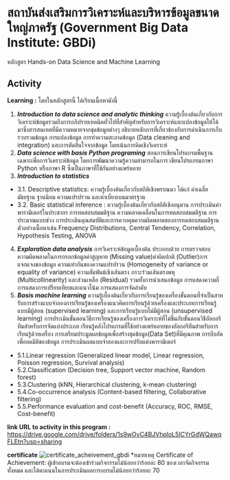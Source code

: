 # สถาบันส่งเสริมการวิเคราะห์และบริหารข้อมูลขนาดใหญ่ภาครัฐ (Government Big Data Institute: GBDi) 

หลักสูตร Hands-on Data Science and Machine Learning

## Activity 
**Learning :**
โดยในหลักสูตรนี้ ได้เรียนเนื้อหาดังนี้
1. ***Introduction to data science and analytic thinking*** 
ความรู้เบื้องต้นเกี่ยวกับการวิเคราะห์ข้อมูลรวมถึงการอภิปรายเทคนิคทั่วไปที่สําคัญสําหรับการวิเคราะห์และแปลงข้อมูลให้ได้มาซึ่งสารสนเทศที่มีความหมายจากชุดข้อมูลต่างๆ อธิบายหลักการที่เกี่ยวข้องกับการดําเนินการเก็บรวบรวมข้อมูล การแปลงข้อมูล การทําความสะอาดข้อมูล (Data cleaning and integration) และการตัดสินใจจากข้อมูล โดยเน้นการคิดเชิงวิเคราะห์
2. ***Data science with basis Python programing***
 สอนการเขียนโปรแกรมพื้นฐานเฉพาะเพื่อการวิเคราะห์ข้อมูล โดยการพัฒนาความรู้ความสามารถในการ
เขียนโปรแกรมภาษา Python หรือภาษา R ซึ่งเป็นภาษาที่ใช้กันอย่างแพร่หลาย
3. ***Introduction to statistics*** 
 * 3.1. Descriptive statistics: ความรู้เบื้องต้นเกี่ยวกับสถิติเชิงพรรณนา ได้แก่ ค่าเฉลี่ย มัธยฐาน ฐานนิยม ความแปรปรวน และค่าเบี่ยงเบนมาตรฐาน
* 3.2. Basic statistical inference : ความรู้เบื้องต้นเกี่ยวกับสถิติเชิงอนุมาน การประเมินค่าพารามิเตอร์ในประชากร การทดสอบสมมติฐาน ความคลาดเคลื่อนในการทดสอบสมมติฐาน การประมาณแบบช่วง การประเมินคุณสมบัติและการควบคุมความผิดพลาดของการทดสอบสมมติฐาน ตัวอย่างเนื้อหาเช่น Frequency Distributions, Central Tendency, Correlation, Hypothesis Testing, ANOVA
4. ***Exploration data analysis*** 
การวิเคราะห์ข้อมูลเบื้องต้น ประกอบด้วย การตรวจสอบ ความผิดพลาดในการกรอกข้อมูลค่าสูญหาย 
(Missing value)ค่าผิดปกติ (Outlier)การแจกแจงของข้อมูล ความเท่ากันของความแปรปรวน (Homogeneity of variance or equality of variance) ความสัมพันธ์เชิงเส้นตรง ภาวะร่วมเส้นตรงพหุ (Multicollinearity) และส่วนเหลือ (Residual) รวมทั้งการนําเสนอข้อมูล การแสดงความถี่ การแสดงการเปรียบเทียบและแนวโน้ม การแสดงการจัดลําดับ
5. ***Basis machine learning***  ความรู้เบื้องต้นเกี่ยวกับการเรียนรู้ของเครื่องขั้นตอนที่จําเป็นสาหรับการสร้างแบบจําลองการเรียนรู้ของเครื่องแนวคิดการเรียนรู้ด้วยเครื่องและประเภทการเรียนรู้แบบมีผู้สอน (supervised learning) และการเรียนรู้แบบไม่มีผู้สอน (unsupervised learning) การประเมินขั้นตอนวิธีการเรียนรู้ของเครื่องการวิเคราะห์ที่ไม่ขึ้นกับขั้นตอนวิธีอัลกอริทึมสําหรับการจัดแบ่งประเภท เรียนรู้คลังโปรแกรมที่ใช้อย่างแพร่หลายของอัลกอริทึมสําหรับการเรียนรู้ด้วยเครื่อง การเตรียมประมูลผลข้อมูลเพื่อสร้างชุดข้อมูล(Data Set)ที่มีคุณภาพ การบีบอัดเพื่อลดมิติของข้อมูล การประเมินผลแบบจําลองและการปรับแต่งพารามิเตอร์
* 5.1.Linear regression (Generalized linear  model, Linear  regression, Poisson  regression, Survival analysis)
* 5.2.Classification (Decision tree, Support vector machine, Random forest)
* 5.3.Clustering (kNN, Hierarchical clustering, k-mean clustering)
* 5.4.Co-occurrence analysis (Content-based filtering, Collaborative filtering) 
* 5.5.Performance evaluation and cost-benefit (Accuracy, ROC, RMSE, Cost-benefit)

**link URL to activity in this program :** https://drive.google.com/drive/folders/1s9wOvC4BJVhploL5ICYrGdWQawqFLEtn?usp=sharing

**certificate**
![certificate_acheivement_gbdi](https://user-images.githubusercontent.com/117358027/210767678-f345559c-e78e-4934-ad30-78c4542a787d.png)
*หมายเหตุ Certificate of Achievement: ผู้เข้าอบรมจะต้องเข้าร่วมกิจกรรมไม่น้อยกว่าร้อยละ 80 ของเวลาจัดกิจกรรมทั้งหมด และได้คะแนนในการประเมินผลการอบรมไม่น้อยกว่าร้อยละ 70

